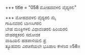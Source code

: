 +++
title = "058 ಮೋಹದವಳಲಿ ವೈದ್ಯರಲಿ"

+++
ಮೋಹದವಳಲಿ ವೈದ್ಯರಲಿ ಮೈ  
ಗಾಹಿನವರಲಿ ಬಾಣಸಿಗರಲಿ   
ಬೇಹ ಮಂತ್ರಿಗಳಲಿ ವಿಧಾವಂತರಲಿ ಹಿರಿಯರಲಿ  
ದೇಹರಕ್ಷಕರಲಿ ಸದೋದಕ  
ವಾಹಿಯಲಿ ಹಡಪಾಳಿಯಲಿ ಪ್ರ  
ತ್ಯೂಹವನು ವಿರಚಿಸೆಯಲೇ ಭೂಪಾಲ ಕೇಳೆಂದ   ॥58॥